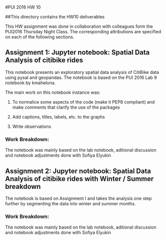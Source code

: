 #PUI 2016 HW 10

##This directory contains the HW10 deliverables

This HW assignment was done in collaboration with colleagues form the PUI2016 Thursday Night Class.
The corresponding attributions are specified on each of the following sections.

## Assignment 1:  Jupyter notebook: Spatial Data Analysis of citibike rides

This notebook presents an exploratory spatial data analysis of CitiBike data using pysal and geopandas. The notebook is based on the PUI 2016 Lab 9 notebook by kmahelona. 

The main work on this notebook instance was:

1) To normalice some aspects of the code (make it PEP8 compliant) and make comments that clarify the use of the packages

2) Add captions, titles, labels, etc. to the graphs

3) Write observations

### Work Breakdown: 

The notebook was mainly based on the lab notebook, aditional discussion and notebook adjustments done with Sofiya Elyukin

## Assignment 2:  Jupyter notebook: Spatial Data Analysis of citibike rides with Winter / Summer breakdown

The notebook is based on Assignment I and takes the analysis one step further by segmenting the data into winter and summer months.

### Work Breakdown: 

The notebook was mainly based on the lab notebook, aditional discussion and notebook adjustments done with Sofiya Elyukin

